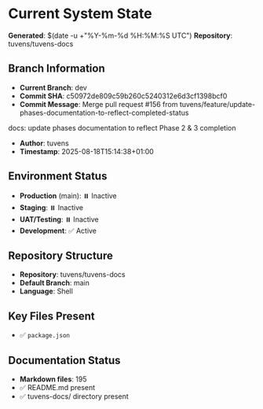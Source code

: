 # Current System State
**Generated**: $(date -u +"%Y-%m-%d %H:%M:%S UTC")
**Repository**: tuvens/tuvens-docs

## Branch Information
- **Current Branch**: dev
- **Commit SHA**: c50972de809c59b260c5240312e6d3cf1398bcf0
- **Commit Message**: Merge pull request #156 from tuvens/feature/update-phases-documentation-to-reflect-completed-status

docs: update phases documentation to reflect Phase 2 & 3 completion
- **Author**: tuvens
- **Timestamp**: 2025-08-18T15:14:38+01:00

## Environment Status
- **Production** (main): ⏸️ Inactive
- **Staging**: ⏸️ Inactive
- **UAT/Testing**: ⏸️ Inactive
- **Development**: ✅ Active

## Repository Structure
- **Repository**: tuvens/tuvens-docs
- **Default Branch**: main
- **Language**: Shell

## Key Files Present
- ✅ `package.json`

## Documentation Status
- **Markdown files**: 195
- ✅ README.md present
- ✅ tuvens-docs/ directory present
